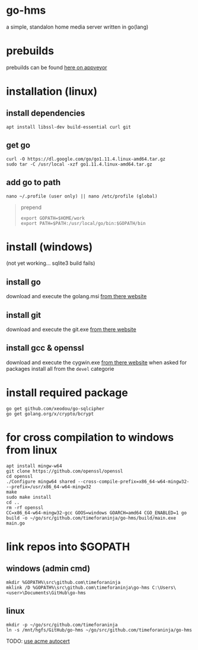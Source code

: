 # go-hms
a simple, standalon home media server written in go(lang)

# prebuilds
prebuilds can be found [here on appveyor](https://ci.appveyor.com/project/TimeForANinja/go-hms/build/artifacts)

# installation (linux)
## install dependencies
```
apt install libssl-dev build-essential curl git
```
## get go
```
curl -O https://dl.google.com/go/go1.11.4.linux-amd64.tar.gz
sudo tar -C /usr/local -xzf go1.11.4.linux-amd64.tar.gz
```
## add go to path
```
nano ~/.profile (user only) || nano /etc/profile (global)
```
> prepend
> ```
> export GOPATH=$HOME/work
> export PATH=$PATH:/usr/local/go/bin:$GOPATH/bin
> ```

# install (windows)
(not yet working... sqlite3 build fails)
## install go
download and execute the golang.msi [from there website](https://golang.org/dl/)
## install git
download and execute the git.exe [from there website](https://git-scm.com/download/win)
## install gcc & openssl
download and execute the cygwin.exe [from there website](https://cygwin.com/install.html)
when asked for packages install all from the `devel` categorie

# install required package
```
go get github.com/xeodou/go-sqlcipher
go get golang.org/x/crypto/bcrypt
```

# for cross compilation to windows from linux
```
apt install mingw-w64
git clone https://github.com/openssl/openssl
cd openssl
./Configure mingw64 shared --cross-compile-prefix=x86_64-w64-mingw32- --prefix=/usr/x86_64-w64-mingw32
make
sudo make install
cd ..
rm -rf openssl
CC=x86_64-w64-mingw32-gcc GOOS=windows GOARCH=amd64 CGO_ENABLED=1 go build -o ~/go/src/github.com/timeforaninja/go-hms/build/main.exe main.go
```

# link repos into $GOPATH
## windows (admin cmd)
```
mkdir %GOPATH%\src\github.com\timeforaninja
mklink /D %GOPATH%\src\github.com\timeforaninja\go-hms C:\Users\<user>\Documents\GitHub\go-hms
```
## linux
```
mkdir -p ~/go/src/github.com/timeforaninja
ln -s /mnt/hgfs/GitHub/go-hms ~/go/src/github.com/timeforaninja/go-hms
```

TODO: [use acme autocert](https://godoc.org/golang.org/x/crypto/acme/autocert)
